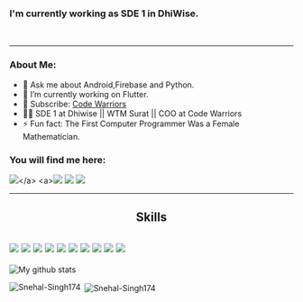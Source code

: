 <h3>
  I'm currently working as SDE 1 in DhiWise.
</h3>
<br>

---


### About Me:

- 💬 Ask me about Android,Firebase and Python.
- 🔭 I’m currently working on Flutter.
- 🔔 Subscribe: [Code Warriors](https://www.youtube.com/channel/CodeWarriors)
- :woman_technologist: SDE 1 at Dhiwise || WTM Surat || COO at Code Warriors
- ⚡ Fun fact: The First Computer Programmer Was a Female Mathematician.



### You will find me here:
<a>[<img src="https://img.shields.io/badge/twitter-%231DA1F2.svg?&style=for-the-badge&logo=twitter&logoColor=white">](https://twitter.com/SnehalS_)</a> <a>[<img src="https://img.shields.io/badge/medium-%2312100E.svg?&style=for-the-badge&logo=medium&logoColor=white">](https://medium.com/@snehal-singh)</a> <a>[<img src="https://img.shields.io/badge/linkedin-%230077B5.svg?&style=for-the-badge&logo=linkedin&logoColor=white">](https://www.linkedin.com/in/snehal-singh-b5119817b/)</a> <a>[<img src="https://img.shields.io/badge/gmail-c14438.svg?&style=for-the-badge&logo=gmail&logoColor=white">](mailto:singhsnehal174@gmail.com)</a>


---


## <p align="center">Skills</p>

[<img src="https://img.shields.io/badge/android-%23239120.svg?&style=for-the-badge&logo=android&logoColor=white">]() [<img src="https://img.shields.io/badge/php-%233776AB.svg?&style=for-the-badge&logo=php&logoColor=white">]() [<img src="https://img.shields.io/badge/firebase-%23F7DF1E.svg?&style=for-the-badge&logo=firebase&logoColor=white">]() [<img src="https://img.shields.io/badge/java-%23E16C05.svg?&style=for-the-badge&logo=java&logoColor=white">]() [<img src="https://img.shields.io/badge/mysql-%234f7d9e.svg?&style=for-the-badge&logo=mysql&logoColor=white">]() [<img src="https://img.shields.io/badge/html5-%23239120.svg?&style=for-the-badge&logo=html5&logoColor=white">]() [<img src="https://img.shields.io/badge/flutter-%2387c000.svg?&style=for-the-badge&logo=flutter&logoColor=white">]() [<img src="https://img.shields.io/badge/github-%23000000.svg?&style=for-the-badge&logo=github&logoColor=white">]() [<img src="https://img.shields.io/badge/git-%23ea4e31.svg?&style=for-the-badge&logo=git&logoColor=white">]() [<img src="https://img.shields.io/badge/Android Studio-%234cea8c.svg?&style=for-the-badge&logo=android-studio&logoColor=white">]() 
---



![My github stats](https://github-readme-stats.vercel.app/api?username=Snehal-Singh174&hide=["issues"]&show_icons=true&title_color=ffffff&icon_color=bb2acf&text_color=daf7dc&bg_color=151515)<br>

<img align="left" src="https://github-readme-stats.vercel.app/api/top-langs/?username=Snehal-Singh174&exclude_repo=django_project,Python-For-Data-Science&theme=radical" alt="Snehal-Singh174" />&nbsp;<img align="center" src="https://github-readme-stats.vercel.app/api?username=Snehal-Singh174&count_private=true&theme=radical" alt="Snehal-Singh174" />
